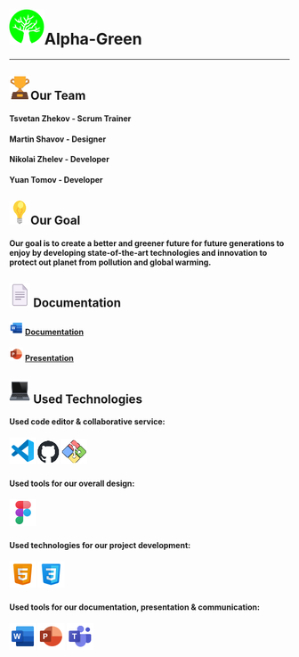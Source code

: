 # <img src= "images/README.MD_images/logo.png" alt="team logo">Alpha-Green
  
<hr>

## <img src= "images/README.MD_images/trophy_icon.png" alt="trophy icon">Our Team
 
#### Tsvetan Zhekov - Scrum Trainer
#### Martin Shavov - Designer
#### Nikolai Zhelev - Developer
#### Yuan Tomov - Developer

## <img src= "images/README.MD_images/light-bulb_icon.png" alt="light bulb">Our Goal

#### Our goal is to create a better and greener future for future generations to enjoy by developing state-of-the-art technologies and innovation to protect out planet from pollution and global warming.

## <img src= "images/README.MD_images/Document_icon.png" alt="Document icon"> Documentation

#### <img src= "images/README.MD_images/Word_logo.png" alt="word logo"> [Documentation](Documentation/Automatronix_documentation.docx)
#### <img src= "images/README.MD_images/Powerpoint_logo.png" alt="powerpoint logo"> [Presentation](Documentation/Automatronix_presentation.pptx)

## <img src= "images/README.MD_images/laptop_icon.png" alt="laptop icon"> Used Technologies

#### Used code editor & collaborative service:
##### <img src= "images/README.MD_images/Visual_Studio_Code_logo.png" alt="Visual Studio Code logo"> <img src= "images/README.MD_images/github_logo.png" alt="github logo"> <img src= "images/README.MD_images/Git_logo.png" alt="Git logo">
#### Used tools for our overall design:
##### <img src= "images/README.MD_images/Figma_logo.png" alt="figma logo">
#### Used technologies for our project development:
##### <img src= "images/README.MD_images/HTML_icon.png" alt="HTML icon"> <img src= "images/README.MD_images/CSS_icon.png" alt="CSS icon">
#### Used tools for our documentation, presentation & communication:
##### <img src= "images/README.MD_images/Word_logo_big.png" alt="word logo"> <img src= "images/README.MD_images/Powerpoint_logo_big.png" alt="powerpoint logo"> <img src= "images/README.MD_images/Microsoft_teams_logo.png" alt="microsoft teams logo">
